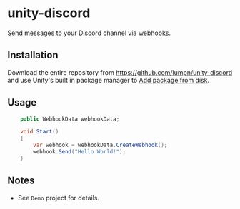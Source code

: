 # unity-discord
Send messages to your [Discord](https://discord.com) channel via [webhooks](https://support.discord.com/hc/en-us/articles/228383668-Intro-to-Webhooks).

## Installation
Download the entire repository from https://github.com/lumpn/unity-discord and use Unity's built in package manager to [Add package from disk](https://docs.unity3d.com/Manual/upm-ui-local.html).

## Usage
```csharp
    public WebhookData webhookData;

    void Start()
    {
        var webhook = webhookData.CreateWebhook();
        webhook.Send("Hello World!");
    }
```

## Notes
* See `Demo` project for details.
